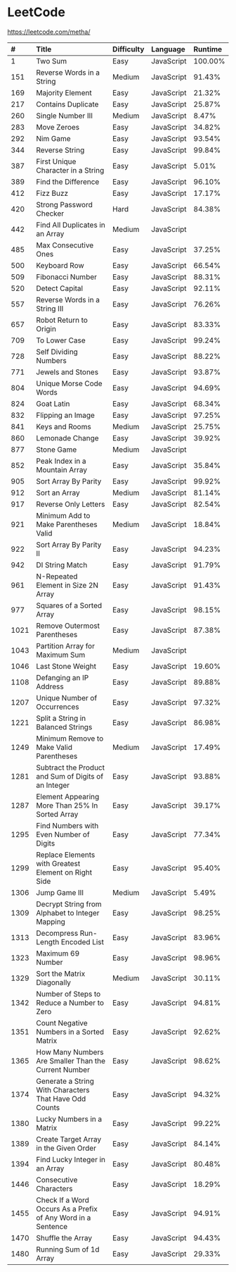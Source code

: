 # LeetCode

https://leetcode.com/metha/

| #    | Title                                                        | Difficulty | Language   | Runtime |
| :--- | :----------------------------------------------------------- | :--------- | :--------- | :------ |
| 1    | Two Sum                                                      | Easy       | JavaScript | 100.00% |
| 151  | Reverse Words in a String                                    | Medium     | JavaScript |  91.43% |
| 169  | Majority Element                                             | Easy       | JavaScript |  21.32% |
| 217  | Contains Duplicate                                           | Easy       | JavaScript |  25.87% |
| 260  | Single Number III                                            | Medium     | JavaScript |   8.47% |
| 283  | Move Zeroes                                                  | Easy       | JavaScript |  34.82% |
| 292  | Nim Game                                                     | Easy       | JavaScript |  93.54% |
| 344  | Reverse String                                               | Easy       | JavaScript |  99.84% |
| 387  | First Unique Character in a String                           | Easy       | JavaScript |   5.01% |
| 389  | Find the Difference                                          | Easy       | JavaScript |  96.10% |
| 412  | Fizz Buzz                                                    | Easy       | JavaScript |  17.17% |
| 420  | Strong Password Checker                                      | Hard       | JavaScript |  84.38% |
| 442  | Find All Duplicates in an Array                              | Medium     | JavaScript |         |
| 485  | Max Consecutive Ones                                         | Easy       | JavaScript |  37.25% |
| 500  | Keyboard Row                                                 | Easy       | JavaScript |  66.54% |
| 509  | Fibonacci Number                                             | Easy       | JavaScript |  88.31% |
| 520  | Detect Capital                                               | Easy       | JavaScript |  92.11% |
| 557  | Reverse Words in a String III                                | Easy       | JavaScript |  76.26% |
| 657  | Robot Return to Origin                                       | Easy       | JavaScript |  83.33% |
| 709  | To Lower Case                                                | Easy       | JavaScript |  99.24% |
| 728  | Self Dividing Numbers                                        | Easy       | JavaScript |  88.22% |
| 771  | Jewels and Stones                                            | Easy       | JavaScript |  93.87% |
| 804  | Unique Morse Code Words                                      | Easy       | JavaScript |  94.69% |
| 824  | Goat Latin                                                   | Easy       | JavaScript |  68.34% |
| 832  | Flipping an Image                                            | Easy       | JavaScript |  97.25% |
| 841  | Keys and Rooms                                               | Medium     | JavaScript |  25.75% |
| 860  | Lemonade Change                                              | Easy       | JavaScript |  39.92% |
| 877  | Stone Game                                                   | Medium     | JavaScript |         |
| 852  | Peak Index in a Mountain Array                               | Easy       | JavaScript |  35.84% |
| 905  | Sort Array By Parity                                         | Easy       | JavaScript |  99.92% |
| 912  | Sort an Array                                                | Medium     | JavaScript |  81.14% |
| 917  | Reverse Only Letters                                         | Easy       | JavaScript |  82.54% |
| 921  | Minimum Add to Make Parentheses Valid                        | Medium     | JavaScript |  18.84% |
| 922  | Sort Array By Parity II                                      | Easy       | JavaScript |  94.23% |
| 942  | DI String Match                                              | Easy       | JavaScript |  91.79% |
| 961  | N-Repeated Element in Size 2N Array                          | Easy       | JavaScript |  91.43% |
| 977  | Squares of a Sorted Array                                    | Easy       | JavaScript |  98.15% |
| 1021 | Remove Outermost Parentheses                                 | Easy       | JavaScript |  87.38% |
| 1043 | Partition Array for Maximum Sum                              | Medium     | JavaScript |         |
| 1046 | Last Stone Weight                                            | Easy       | JavaScript |  19.60% |
| 1108 | Defanging an IP Address                                      | Easy       | JavaScript |  89.88% |
| 1207 | Unique Number of Occurrences                                 | Easy       | JavaScript |  97.32% |
| 1221 | Split a String in Balanced Strings                           | Easy       | JavaScript |  86.98% |
| 1249 | Minimum Remove to Make Valid Parentheses                     | Medium     | JavaScript |  17.49% |
| 1281 | Subtract the Product and Sum of Digits of an Integer         | Easy       | JavaScript |  93.88% |
| 1287 | Element Appearing More Than 25% In Sorted Array              | Easy       | JavaScript |  39.17% |
| 1295 | Find Numbers with Even Number of Digits                      | Easy       | JavaScript |  77.34% |
| 1299 | Replace Elements with Greatest Element on Right Side         | Easy       | JavaScript |  95.40% |
| 1306 | Jump Game III                                                | Medium     | JavaScript |   5.49% |
| 1309 | Decrypt String from Alphabet to Integer Mapping              | Easy       | JavaScript |  98.25% |
| 1313 | Decompress Run-Length Encoded List                           | Easy       | JavaScript |  83.96% |
| 1323 | Maximum 69 Number                                            | Easy       | JavaScript |  98.96% |
| 1329 | Sort the Matrix Diagonally                                   | Medium     | JavaScript |  30.11% |
| 1342 | Number of Steps to Reduce a Number to Zero                   | Easy       | JavaScript |  94.81% |
| 1351 | Count Negative Numbers in a Sorted Matrix                    | Easy       | JavaScript |  92.62% |
| 1365 | How Many Numbers Are Smaller Than the Current Number         | Easy       | JavaScript |  98.62% |
| 1374 | Generate a String With Characters That Have Odd Counts       | Easy       | JavaScript |  94.32% |
| 1380 | Lucky Numbers in a Matrix                                    | Easy       | JavaScript |  99.22% |
| 1389 | Create Target Array in the Given Order                       | Easy       | JavaScript |  84.14% |
| 1394 | Find Lucky Integer in an Array                               | Easy       | JavaScript |  80.48% |
| 1446 | Consecutive Characters                                       | Easy       | JavaScript |  18.29% |
| 1455 | Check If a Word Occurs As a Prefix of Any Word in a Sentence | Easy       | JavaScript |  94.91% |
| 1470 | Shuffle the Array                                            | Easy       | JavaScript |  94.43% |
| 1480 | Running Sum of 1d Array                                      | Easy       | JavaScript |  29.33% |
